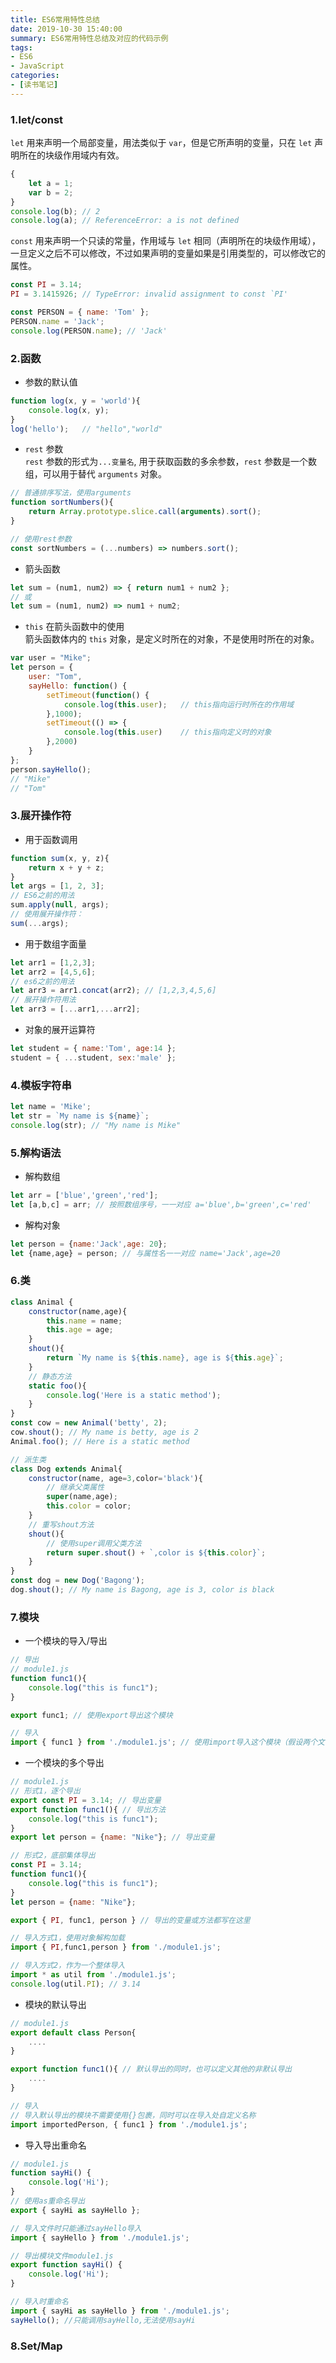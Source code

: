 ```yaml
---
title: ES6常用特性总结
date: 2019-10-30 15:40:00
summary: ES6常用特性总结及对应的代码示例
tags:
- ES6
- JavaScript
categories:
- [读书笔记]
---
```

### 1.let/const
`let` 用来声明一个局部变量，用法类似于 `var`，但是它所声明的变量，只在 `let` 声明所在的块级作用域内有效。
```js
{
    let a = 1;
    var b = 2;
}
console.log(b); // 2
console.log(a); // ReferenceError: a is not defined
```

`const` 用来声明一个只读的常量，作用域与 `let` 相同（声明所在的块级作用域），一旦定义之后不可以修改，不过如果声明的变量如果是引用类型的，可以修改它的属性。
```js
const PI = 3.14;
PI = 3.1415926; // TypeError: invalid assignment to const `PI'

const PERSON = { name: 'Tom' };
PERSON.name = 'Jack';
console.log(PERSON.name); // 'Jack'
```

### 2.函数
- 参数的默认值
```js
function log(x, y = 'world'){
    console.log(x, y);
}
log('hello');   // "hello","world"
```
- `rest` 参数  
`rest` 参数的形式为`...变量名`, 用于获取函数的多余参数，`rest` 参数是一个数组，可以用于替代 `arguments` 对象。
```js
// 普通排序写法，使用arguments
function sortNumbers(){
    return Array.prototype.slice.call(arguments).sort();
}

// 使用rest参数
const sortNumbers = (...numbers) => numbers.sort();
```
- 箭头函数
```js
let sum = (num1, num2) => { return num1 + num2 };
// 或
let sum = (num1, num2) => num1 + num2;
```
- `this` 在箭头函数中的使用  
箭头函数体内的 `this` 对象，是定义时所在的对象，不是使用时所在的对象。
```js
var user = "Mike";
let person = {
    user: "Tom",
    sayHello: function() {
        setTimeout(function() {
            console.log(this.user);   // this指向运行时所在的作用域
        },1000);
        setTimeout(() => {
            console.log(this.user)    // this指向定义时的对象
        },2000)
    }
};
person.sayHello(); 
// "Mike"
// "Tom"  
```

### 3.展开操作符
- 用于函数调用
```js
function sum(x, y, z){
    return x + y + z;
}
let args = [1, 2, 3];
// ES6之前的用法
sum.apply(null, args);  
// 使用展开操作符：
sum(...args);
```

- 用于数组字面量
```js
let arr1 = [1,2,3];
let arr2 = [4,5,6];
// es6之前的用法
let arr3 = arr1.concat(arr2); // [1,2,3,4,5,6]
// 展开操作符用法
let arr3 = [...arr1,...arr2];
```

- 对象的展开运算符
```js
let student = { name:'Tom', age:14 };
student = { ...student, sex:'male' };
```

### 4.模板字符串
```js
let name = 'Mike';
let str = `My name is ${name}`;
console.log(str); // "My name is Mike"
```

### 5.解构语法
- 解构数组
```js
let arr = ['blue','green','red'];
let [a,b,c] = arr; // 按照数组序号，一一对应 a='blue',b='green',c='red'
```

- 解构对象
```js
let person = {name:'Jack',age: 20};
let {name,age} = person; // 与属性名一一对应 name='Jack',age=20
```

### 6.类
```js
class Animal {
    constructor(name,age){
        this.name = name;
        this.age = age;
    }
    shout(){
        return `My name is ${this.name}, age is ${this.age}`;
    }
    // 静态方法
    static foo(){
        console.log('Here is a static method');
    }
}
const cow = new Animal('betty', 2);
cow.shout(); // My name is betty, age is 2
Animal.foo(); // Here is a static method

// 派生类
class Dog extends Animal{
    constructor(name, age=3,color='black'){
        // 继承父类属性
        super(name,age);
        this.color = color;
    }
    // 重写shout方法
    shout(){
        // 使用super调用父类方法
        return super.shout() + `,color is ${this.color}`;
    }
}
const dog = new Dog('Bagong');
dog.shout(); // My name is Bagong, age is 3, color is black
```

### 7.模块
- 一个模块的导入/导出  
```js
// 导出
// module1.js
function func1(){
    console.log("this is func1");
}

export func1; // 使用export导出这个模块
```

```js
// 导入
import { func1 } from './module1.js'; // 使用import导入这个模块（假设两个文件在同级目录下）
```

- 一个模块的多个导出  
```js
// module1.js
// 形式1，逐个导出
export const PI = 3.14; // 导出变量
export function func1(){ // 导出方法
    console.log("this is func1");
}
export let person = {name: "Nike"}; // 导出变量

// 形式2，底部集体导出
const PI = 3.14;                   
function func1(){                 
    console.log("this is func1");
}
let person = {name: "Nike"};

export { PI, func1, person } // 导出的变量或方法都写在这里
```

```js
// 导入方式1，使用对象解构加载
import { PI,func1,person } from './module1.js';

// 导入方式2，作为一个整体导入
import * as util from './module1.js';
console.log(util.PI); // 3.14
```

- 模块的默认导出
```js
// module1.js
export default class Person{
    ....
}

export function func1(){ // 默认导出的同时，也可以定义其他的非默认导出
    ....
}
```

```js
// 导入
// 导入默认导出的模块不需要使用{}包裹，同时可以在导入处自定义名称 
import importedPerson, { func1 } from './module1.js';
```

- 导入导出重命名
```js
// module1.js
function sayHi() {
    console.log('Hi');
}
// 使用as重命名导出
export { sayHi as sayHello };

// 导入文件时只能通过sayHello导入
import { sayHello } from './module1.js'; 
```

```js
// 导出模块文件module1.js
export function sayHi() {
    console.log('Hi');
}

// 导入时重命名
import { sayHi as sayHello } from './module1.js';
sayHello(); //只能调用sayHello,无法使用sayHi
```

### 8.Set/Map